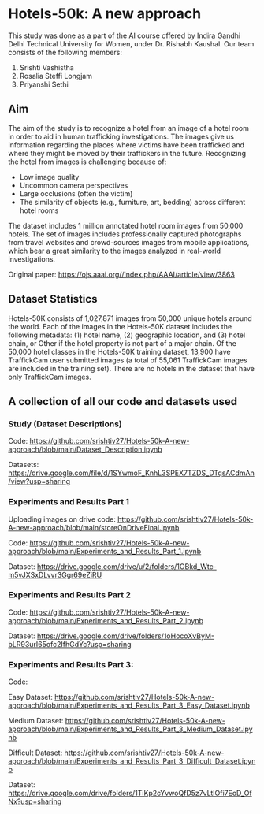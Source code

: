 # Hotels-50k: A new approach

This study was done as a part of the AI course offered by Indira Gandhi Delhi Technical University for Women, under Dr. Rishabh Kaushal.
Our team consists of the following members:
1. Srishti Vashistha
2. Rosalia Steffi Longjam
3. Priyanshi Sethi

## Aim
The aim of the study is to recognize a hotel from an image of a hotel room in
order to aid in human trafficking investigations. The images give us information
regarding the places where victims have been trafficked and where they might be
moved by their traffickers in the future.
Recognizing the hotel from images is challenging because of:
* Low image quality
* Uncommon camera perspectives
* Large occlusions (often the victim)
* The similarity of objects (e.g., furniture, art, bedding) across different hotel
rooms

The dataset includes 1 million annotated hotel room images from 50,000 hotels.
The set of images includes professionally captured photographs from travel
websites and crowd-sources images from mobile applications, which bear a great
similarity to the images analyzed in real-world investigations.

Original paper: https://ojs.aaai.org//index.php/AAAI/article/view/3863

## Dataset Statistics
Hotels-50K consists of 1,027,871 images from 50,000 unique hotels around the
world. Each of the images in the Hotels-50K dataset includes the following
metadata: (1) hotel name, (2) geographic location, and (3) hotel chain, or Other if
the hotel property is not part of a major chain.
Of the 50,000 hotel classes in the Hotels-50K training dataset,
13,900 have TraffickCam user submitted images (a total of 55,061 TraffickCam
images are included in the training set). There are no hotels in the dataset that
have only TraffickCam images.

## A collection of all our code and datasets used

### Study (Dataset Descriptions)

Code:
https://github.com/srishtiv27/Hotels-50k-A-new-approach/blob/main/Dataset_Description.ipynb

Datasets:
https://drive.google.com/file/d/1SYwmoF_KnhL3SPEX7TZDS_DTqsACdmAn/view?usp=sharing

### Experiments and Results Part 1

Uploading images on drive code:
https://github.com/srishtiv27/Hotels-50k-A-new-approach/blob/main/storeOnDriveFinal.ipynb

Code: 
https://github.com/srishtiv27/Hotels-50k-A-new-approach/blob/main/Experiments_and_Results_Part_1.ipynb

Dataset:
https://drive.google.com/drive/u/2/folders/1OBkd_Wtc-m5vJXSxDLvvr3Ggr69eZiRU

### Experiments and Results Part 2

Code:
https://github.com/srishtiv27/Hotels-50k-A-new-approach/blob/main/Experiments_and_Results_Part_2.ipynb

Dataset: https://drive.google.com/drive/folders/1oHocoXvByM-bLR93urI65ofc2IfhGdYc?usp=sharing

### Experiments and Results Part 3:

Code:

Easy Dataset:
https://github.com/srishtiv27/Hotels-50k-A-new-approach/blob/main/Experiments_and_Results_Part_3_Easy_Dataset.ipynb

Medium Dataset: 
https://github.com/srishtiv27/Hotels-50k-A-new-approach/blob/main/Experiments_and_Results_Part_3_Medium_Dataset.ipynb
             
Difficult Dataset:
https://github.com/srishtiv27/Hotels-50k-A-new-approach/blob/main/Experiments_and_Results_Part_3_Difficult_Dataset.ipynb

Dataset:
https://drive.google.com/drive/folders/1TiKp2cYvwoQfD5z7vLtIOfi7EoD_OfNx?usp=sharing

